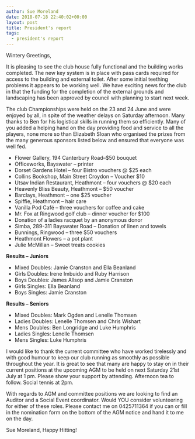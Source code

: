 ```yaml
---
author: Sue Moreland
date: 2018-07-18 22:40:02+00:00
layout: post
title: President's report
tags: 
  - president's report
---
```


Wintery Greetings,

It is pleasing to see the club house fully functional and the building
works completed. The new key system is in place with pass cards
required for access to the building and external toilet. After some initial
teething problems it appears to be working well. We have exciting news
for the club in that the funding for the completion of the external
grounds and landscaping has been approved by council with planning to
start next week.

The club Championships were held on the 23 and 24 June and were
enjoyed by all, in spite of the weather delays on Saturday afternoon.
Many thanks to Ben for his logistical skills in running them so efficiently.
Many of you added a helping hand on the day providing food and service
to all the players, none more so than Elizabeth Sloan who organised the
prizes from the many generous sponsors listed below and ensured that
everyone was well fed.

 * Flower Gallery, 194 Canterbury Road–$50 bouquet
 * Officeworks, Bayswater – printer
 * Dorset Gardens Hotel – four Bistro vouchers @ $25 each
 * Collins Bookshop, Main Street Croydon – Voucher $10
 * Utsav Indian Restaurant, Heathmont – four vouchers @ $20 each
 * Heavenly Bliss Beauty, Heathmont – $50 voucher
 * Barclays, Heathmont – one $25 voucher
 * Spiffie, Heathmont – hair care
 * Vanilla Pod Café – three vouchers for coffee and cake
 * Mr. Fox at Ringwood golf club – dinner voucher for $100
 * Donation of a ladies racquet by an anonymous donor
 * Simba, 289-311 Bayswater Road – Donation of linen and towels
 * Bunnings, Ringwood – three $50 vouchers
 * Heathmont Flowers – a pot plant
 * Julie McMillan – Sweet treats cookies

**Results – Juniors**

 * Mixed Doubles: Jamie Cranston and Ella Beanland
 * Girls Doubles: Irene Imbuido and Ruby Harrison
 * Boys Doubles: James Allsop and Jamie Cranston
 * Girls Singles: Ella Beanland
 * Boys Singles: Jamie Cranston

**Results – Seniors**

 * Mixed Doubles: Mark Ogden and Lenelle Thomsen
 * Ladies Doubles: Lenelle Thomsen and Chris Wishart
 * Mens Doubles: Ben Longridge and Luke Humphris
 * Ladies Singles: Lenelle Thomsen
 * Mens Singles: Luke Humphris

I would like to thank the current committee who have worked tirelessly
and with good humour to keep our club running as smoothly as possible
throughout the year. It is great to see that many are happy to stay on in
their current positions at the upcoming AGM to be held on next Saturday
21st July at 1 pm. Please show your support by attending. Afternoon tea
to follow. Social tennis at 2pm.

With regards to AGM and committee positions we are looking to find an
Auditor and a Social Event coordinator. Would YOU consider volunteering
for either of these roles. Please contact me on 0425711364 if you can or
fill in the nomination form on the bottom of the AGM notice and hand it
to me on the day.

Sue Moreland, Happy Hitting!
